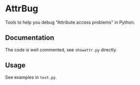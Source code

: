 AttrBug
=======

Tools to help you debug "Attribute access problems" in Python.

Documentation
-------------

The code is well commented, see `showattr.py` directly.

Usage
-----

See examples in `test.py`.
